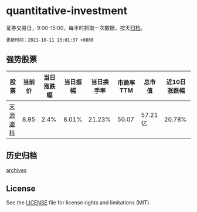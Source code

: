 # quantitative-investment

证券交易日，9:00-15:00，每半时抓取一次数据，按天[归档](archives)。

`更新时间：2021-10-11 13:01:37 +0800`

## 强势股票

|股票|当前价|当日涨跌幅|当日振幅|当日换手率|市盈率TTM|总市值|近10日涨跌幅|
|----|----|----|----|----|----|----|----|
|[天源迪科](https://xueqiu.com/S/SZ300047)|8.95|2.4%|8.01%|21.23%|50.07|57.21亿|20.78%|

## 历史归档

[archives](archives)

## License

See the [LICENSE](LICENSE) file for license rights and limitations (MIT).
